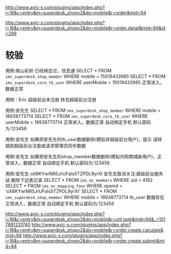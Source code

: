 

http://www.avic-s.com/plugins/app/index.php?i=16&c=entry&m=superdesk_shopv2&do=mobile&r=order&mid=94



http://www.avic-s.com/plugins/app/index.php?i=16&c=entry&m=superdesk_shopv2&do=mobile&r=order.detail&mid=94&id=298


# 较验


用例:南山彩娇 已经绑定过，信息通
SELECT * FROM `ims_superdesk_shop_member` WHERE mobile = 15019433985
SELECT * FROM `ims_superdesk_core_tb_user` WHERE userMobile = 15019433985
正常进入，数据正常


用例：Eric 超级前台未注册
转去超级前台注册


用例:安先生
SELECT * FROM `ims_superdesk_shop_member` WHERE mobile = 18938773714
SELECT * FROM `ims_superdesk_core_tb_user` WHERE userMobile = 18938773714
正常进入，数据正常
自动绑定手机 默认密码为:123456

用例:安先生
如果把安先生的tb_user数据删除(模拟非超级前台用户)，提示 请转跳到超级前台注册或请求管理员同步数据


用例:安先生
如果把安先生的shop_member数据删除(模拟内购商城新用户)，正常进入，数据正常
自动绑定手机 默认密码为:123456

用例:安先生 oX8KYwiNR5JrUFaIs5TZPDL9yrXI
安先生取消关注:超级前台服务站
删除下边表记录
SELECT * FROM `ims_mc_members` WHERE uid = 4192
SELECT * FROM `ims_mc_mapping_fans` WHERE openid = 'oX8KYwiNR5JrUFaIs5TZPDL9yrXI'
SELECT * FROM `ims_superdesk_shop_member` WHERE mobile = 18938773714
tb_user 数据存在
正常进入，数据正常
自动绑定手机 默认密码为:123456



http://www.avic-s.com/plugins/app/index.php?i=16&c=entry&m=superdesk_shopv2&do=mobile&r=util.task&mid=94&_=1517891231740
http://www.avic-s.com/plugins/app/index.php?i=16&c=entry&m=superdesk_shopv2&do=mobile&r=order.create.caculate&mid=94
http://www.avic-s.com/plugins/app/index.php?i=16&c=entry&m=superdesk_shopv2&do=mobile&r=order.create.submit&mid=94

